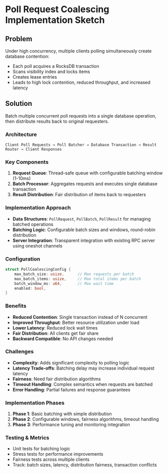 # Poll Request Coalescing Implementation Sketch

## Problem

Under high concurrency, multiple clients polling simultaneously create database contention:
- Each poll acquires a RocksDB transaction
- Scans visibility index and locks items
- Creates lease entries
- Leads to high lock contention, reduced throughput, and increased latency

## Solution

Batch multiple concurrent poll requests into a single database operation, then distribute results back to original requesters.

### Architecture

```
Client Poll Requests → Poll Batcher → Database Transaction → Result Router → Client Responses
```

### Key Components

1. **Request Queue**: Thread-safe queue with configurable batching window (1-10ms)
2. **Batch Processor**: Aggregates requests and executes single database transaction
3. **Result Distribution**: Fair distribution of items back to requesters

### Implementation Approach

- **Data Structures**: `PollRequest`, `PollBatch`, `PollResult` for managing batched operations
- **Batching Logic**: Configurable batch sizes and windows, round-robin distribution
- **Server Integration**: Transparent integration with existing RPC server using oneshot channels

### Configuration

```rust
struct PollCoalescingConfig {
    max_batch_size: usize,      // Max requests per batch
    max_batch_items: usize,     // Max total items per batch  
    batch_window_ms: u64,       // Max wait time
    enabled: bool,
}
```

### Benefits

- **Reduced Contention**: Single transaction instead of N concurrent
- **Improved Throughput**: Better resource utilization under load
- **Lower Latency**: Reduced lock wait times
- **Fair Distribution**: All clients get fair share
- **Backward Compatible**: No API changes needed

### Challenges

- **Complexity**: Adds significant complexity to polling logic
- **Latency Trade-offs**: Batching delay may increase individual request latency
- **Fairness**: Need fair distribution algorithms
- **Timeout Handling**: Complex semantics when requests are batched
- **Error Handling**: Partial failures and response guarantees

### Implementation Phases

1. **Phase 1**: Basic batching with simple distribution
2. **Phase 2**: Configurable windows, fairness algorithms, timeout handling
3. **Phase 3**: Performance tuning and monitoring integration

### Testing & Metrics

- Unit tests for batching logic
- Stress tests for performance improvements
- Fairness tests across multiple clients
- Track: batch sizes, latency, distribution fairness, transaction conflicts